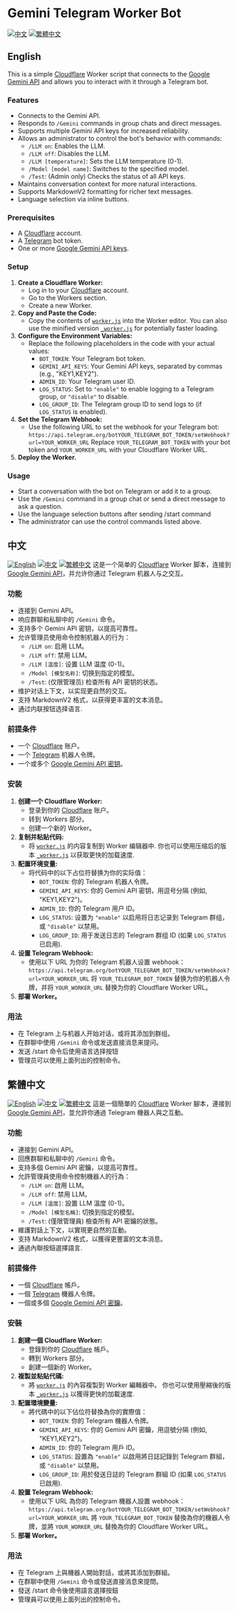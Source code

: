 # Gemini Telegram Worker Bot
[![中文](https://img.shields.io/badge/语言-中文-green)](./README_zh-cn.md)
[![繁體中文](https://img.shields.io/badge/語言-繁體中文-brightgreen)](./README_zh-tw.md)
## English
This is a simple [Cloudflare](https://dash.cloudflare.com) Worker script that connects to the [Google Gemini API](https://ai.google.dev/gemini-api/docs) and allows you to interact with it through a Telegram bot.
### Features
*   Connects to the Gemini API.
*   Responds to `/Gemini` commands in group chats and direct messages.
*   Supports multiple Gemini API keys for increased reliability.
*   Allows an administrator to control the bot's behavior with commands:
    *   `/LLM on`: Enables the LLM.
    *   `/LLM off`: Disables the LLM.
    *   `/LLM [temperature]`: Sets the LLM temperature (0-1).
    *   `/Model [model name]`: Switches to the specified model.
    *   `/Test`: (Admin only) Checks the status of all API keys.
*   Maintains conversation context for more natural interactions.
*   Supports MarkdownV2 formatting for richer text messages.
*   Language selection via inline buttons.
### Prerequisites
*   A [Cloudflare](https://dash.cloudflare.com) account.
*   A [Telegram](https://telegram.org/) bot token.
*   One or more [Google Gemini API keys](https://ai.google.dev/gemini-api/docs).
### Setup
1.  **Create a Cloudflare Worker:**
    *   Log in to your [Cloudflare](https://dash.cloudflare.com) account.
    *   Go to the Workers section.
    *   Create a new Worker.
2.  **Copy and Paste the Code:**
    *   Copy the contents of [`worker.js`](./worker.js) into the Worker editor.  You can also use the minified version [`_worker.js`](./_worker.js) for potentially faster loading.
3.  **Configure the Environment Variables:**
    *   Replace the following placeholders in the code with your actual values:
        *   `BOT_TOKEN`: Your Telegram bot token.
        *   `GEMINI_API_KEYS`: Your Gemini API keys, separated by commas (e.g., "KEY1,KEY2").
        *   `ADMIN_ID`: Your Telegram user ID.
        *   `LOG_STATUS`: Set to `"enable"` to enable logging to a Telegram group, or `"disable"` to disable.
        *   `LOG_GROUP_ID`:  The Telegram group ID to send logs to (if `LOG_STATUS` is enabled).
4.  **Set the Telegram Webhook:**
    *   Use the following URL to set the webhook for your Telegram bot:
        `https://api.telegram.org/botYOUR_TELEGRAM_BOT_TOKEN/setWebhook?url=YOUR_WORKER_URL`
        Replace `YOUR_TELEGRAM_BOT_TOKEN` with your bot token and `YOUR_WORKER_URL` with your Cloudflare Worker URL.
5.  **Deploy the Worker.**
### Usage
*   Start a conversation with the bot on Telegram or add it to a group.
*   Use the `/Gemini` command in a group chat or send a direct message to ask a question.
*   Use the language selection buttons after sending /start command
*   The administrator can use the control commands listed above.
## 中文
[![English](https://img.shields.io/badge/Language-English-blue)](./README.md)
[![中文](https://img.shields.io/badge/语言-中文-green)](./README_zh-cn.md)
[![繁體中文](https://img.shields.io/badge/語言-繁體中文-brightgreen)](./README_zh-tw.md)
这是一个简单的 [Cloudflare](https://dash.cloudflare.com) Worker 脚本，连接到 [Google Gemini API](https://ai.google.dev/gemini-api/docs)，并允许你通过 Telegram 机器人与之交互。
### 功能
*   连接到 Gemini API。
*   响应群聊和私聊中的 `/Gemini` 命令。
*   支持多个 Gemini API 密钥，以提高可靠性。
*   允许管理员使用命令控制机器人的行为：
    *   `/LLM on`: 启用 LLM。
    *   `/LLM off`: 禁用 LLM。
    *   `/LLM [温度]`: 设置 LLM 温度 (0-1)。
    *   `/Model [模型名称]`: 切换到指定的模型。
    *   `/Test`: (仅限管理员) 检查所有 API 密钥的状态。
*   维护对话上下文，以实现更自然的交互。
*   支持 MarkdownV2 格式，以获得更丰富的文本消息。
*   通过内联按钮选择语言.
### 前提条件
*   一个 [Cloudflare](https://dash.cloudflare.com) 账户。
*   一个 [Telegram](https://telegram.org/) 机器人令牌。
*   一个或多个 [Google Gemini API 密钥](https://ai.google.dev/gemini-api/docs)。
### 安装
1.  **创建一个 Cloudflare Worker:**
    *   登录到你的 [Cloudflare](https://dash.cloudflare.com) 账户。
    *   转到 Workers 部分。
    *   创建一个新的 Worker。
2.  **复制并粘贴代码:**
    *   将 [`worker.js`](./worker.js) 的内容复制到 Worker 编辑器中. 你也可以使用压缩后的版本 [`_worker.js`](./_worker.js) 以获取更快的加载速度.
3.  **配置环境变量:**
    *   将代码中的以下占位符替换为你的实际值：
        *   `BOT_TOKEN`: 你的 Telegram 机器人令牌。
        *   `GEMINI_API_KEYS`: 你的 Gemini API 密钥，用逗号分隔 (例如, "KEY1,KEY2")。
        *   `ADMIN_ID`: 你的 Telegram 用户 ID。
        *   `LOG_STATUS`: 设置为 `"enable"` 以启用将日志记录到 Telegram 群组，或 `"disable"` 以禁用。
        *   `LOG_GROUP_ID`: 用于发送日志的 Telegram 群组 ID (如果 `LOG_STATUS` 已启用).
4.  **设置 Telegram Webhook:**
    *   使用以下 URL 为你的 Telegram 机器人设置 webhook：
        `https://api.telegram.org/botYOUR_TELEGRAM_BOT_TOKEN/setWebhook?url=YOUR_WORKER_URL`
        将 `YOUR_TELEGRAM_BOT_TOKEN` 替换为你的机器人令牌，并将 `YOUR_WORKER_URL` 替换为你的 Cloudflare Worker URL。
5.  **部署 Worker。**
### 用法
*   在 Telegram 上与机器人开始对话，或将其添加到群组。
*   在群聊中使用 `/Gemini` 命令或发送直接消息来提问。
*   发送 /start 命令后使用语言选择按钮
*   管理员可以使用上面列出的控制命令。
## 繁體中文
[![English](https://img.shields.io/badge/Language-English-blue)](./README.md)
[![中文](https://img.shields.io/badge/语言-中文-green)](./README_zh-cn.md)
[![繁體中文](https://img.shields.io/badge/語言-繁體中文-brightgreen)](./README_zh-tw.md)
這是一個簡單的 [Cloudflare](https://dash.cloudflare.com) Worker 腳本，連接到 [Google Gemini API](https://ai.google.dev/gemini-api/docs)，並允許你通過 Telegram 機器人與之互動。
### 功能
*   連接到 Gemini API。
*   回應群聊和私聊中的 `/Gemini` 命令。
*   支持多個 Gemini API 密鑰，以提高可靠性。
*   允許管理員使用命令控制機器人的行為：
    *   `/LLM on`: 啟用 LLM。
    *   `/LLM off`: 禁用 LLM。
    *   `/LLM [溫度]`: 設置 LLM 溫度 (0-1)。
    *   `/Model [模型名稱]`: 切換到指定的模型。
    *   `/Test`: (僅限管理員) 檢查所有 API 密鑰的狀態。
*   維護對話上下文，以實現更自然的互動。
*   支持 MarkdownV2 格式，以獲得更豐富的文本消息。
*   通過內聯按鈕選擇語言.
### 前提條件
*   一個 [Cloudflare](https://dash.cloudflare.com) 帳戶。
*   一個 [Telegram](https://telegram.org/) 機器人令牌。
*   一個或多個 [Google Gemini API 密鑰](https://ai.google.dev/gemini-api/docs)。
### 安裝
1.  **創建一個 Cloudflare Worker:**
    *   登錄到你的 [Cloudflare](https://dash.cloudflare.com) 帳戶。
    *   轉到 Workers 部分。
    *   創建一個新的 Worker。
2.  **複製並粘貼代碼:**
    *   將 [`worker.js`](./worker.js) 的內容複製到 Worker 編輯器中。 你也可以使用壓縮後的版本 [`_worker.js`](./_worker.js) 以獲得更快的加載速度.
3.  **配置環境變量:**
    *   將代碼中的以下佔位符替換為你的實際值：
        *   `BOT_TOKEN`: 你的 Telegram 機器人令牌。
        *   `GEMINI_API_KEYS`: 你的 Gemini API 密鑰，用逗號分隔 (例如, "KEY1,KEY2")。
        *   `ADMIN_ID`: 你的 Telegram 用戶 ID。
        *   `LOG_STATUS`: 設置為 `"enable"` 以啟用將日誌記錄到 Telegram 群組，或 `"disable"` 以禁用。
        *   `LOG_GROUP_ID`: 用於發送日誌的 Telegram 群組 ID (如果 `LOG_STATUS` 已啟用).
4.  **設置 Telegram Webhook:**
    *   使用以下 URL 為你的 Telegram 機器人設置 webhook：
        `https://api.telegram.org/botYOUR_TELEGRAM_BOT_TOKEN/setWebhook?url=YOUR_WORKER_URL`
        將 `YOUR_TELEGRAM_BOT_TOKEN` 替換為你的機器人令牌，並將 `YOUR_WORKER_URL` 替換為你的 Cloudflare Worker URL。
5.  **部署 Worker。**
### 用法
*   在 Telegram 上與機器人開始對話，或將其添加到群組。
*   在群聊中使用 `/Gemini` 命令或發送直接消息來提問。
*   發送 /start 命令後使用語言選擇按鈕
*   管理員可以使用上面列出的控制命令。

